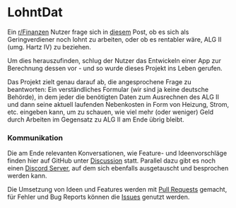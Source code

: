 # LohntDat

Ein [r/Finanzen](https://www.reddit.com/r/Finanzen/) Nutzer frage sich in [diesem](https://www.reddit.com/r/Finanzen/comments/wihglw/app_hartziv_oder_arbeiten/) Post, ob es sich als Geringverdiener noch lohnt zu arbeiten,
oder ob es rentabler wäre, ALG II (umg. Hartz IV) zu beziehen.

Um dies herauszufinden, schlug der Nutzer das Entwickeln einer App zur Berechnung dessen vor - und so wurde dieses Projekt ins Leben gerufen.

Das Projekt zielt genau darauf ab, die angesprochene Frage zu beantworten: Ein verständliches Formular (wir sind ja keine deutsche Behörde),
in dem jeder die benötigten Daten zum Ausrechnen des ALG II und dann seine aktuell laufenden Nebenkosten in Form von Heizung, Strom, etc. eingeben kann,
um zu schauen, wie viel mehr (oder weniger) Geld durch Arbeiten im Gegensatz zu ALG II am Ende übrig bleibt.

### Kommunikation
Die am Ende relevanten Konversationen, wie Feature- und Ideenvorschläge finden hier auf GitHub unter [Discussion](https://github.com/Hartz-Arbeit/LohntDat/discussions) statt.
Parallel dazu gibt es noch einen [Discord Server](https://discord.gg/WmAFEJffuK), auf dem sich ebenfalls ausgetauscht und besprochen werden kann.

Die Umsetzung von Ideen und Features werden mit [Pull Requests](https://github.com/Hartz-Arbeit/LohntDat/pulls) gemacht, für Fehler und Bug Reports können die [Issues](https://github.com/Hartz-Arbeit/LohntDat/issues) genutzt werden.
